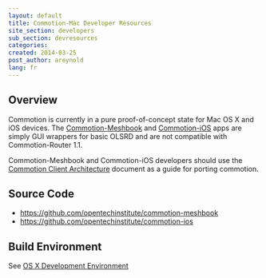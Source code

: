 ```yaml
---
layout: default
title: Commotion-Mac Developer Resources
site_section: developers
sub_section: devresources
categories: 
created: 2014-03-25
post_author: areynold
lang: fr
---
```


<h2>Overview</h2>
<p>Commotion is currently in a pure proof-of-concept state for Mac OS X and iOS devices. 
The <a href="https://github.com/opentechinstitute/commotion-meshbook">Commotion-Meshbook</a> and 
<a href="https://github.com/opentechinstitute/commotion-ios">Commotion-iOS</a> apps are simply GUI wrappers for basic OLSRD and are
not compatible with Commotion-Router 1.1.</p>

<p>Commotion-Meshbook and Commotion-iOS developers should use the 
<a href="https://wiki.commotionwireless.net/doku.php?id=commotion_architecture:commotion_client_architecture">Commotion Client Architecture</a> document
as a guide for porting commotion.</p>

<h2>Source Code</h2>
<ul>
  <li><a href="https://github.com/opentechinstitute/commotion-meshbook/">https://github.com/opentechinstitute/commotion-meshbook</a></li>
  <li><a href="https://github.com/opentechinstitute/commotion-ios/">https://github.com/opentechinstitute/commotion-ios</a></li>
</ul>

<h2>Build Environment</h2>
<p>See <a href="https://wiki.commotionwireless.net/doku.php/development_resources/client/osx-dev-environment">OS X Development Environment</a></p>
